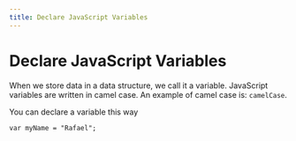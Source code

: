 ```yaml
---
title: Declare JavaScript Variables
---
```

# Declare JavaScript Variables

When we store data in a data structure, we call it a variable. JavaScript variables are written in camel case. An example of camel case is: `camelCase`.

You can declare a variable this way

    var myName = "Rafael";

<!-- The article goes here, in GitHub-flavored Markdown. Feel free to add YouTube videos, images, and CodePen/JSBin embeds  -->
